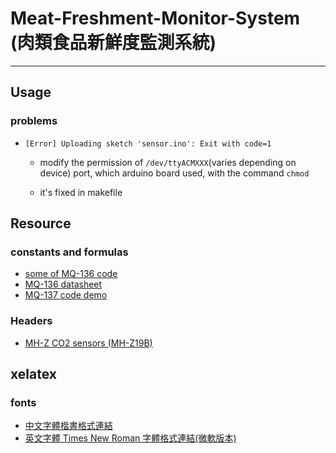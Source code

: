 # Meat-Freshment-Monitor-System (肉類食品新鮮度監測系統)
---
## Usage

### problems

- `[Error] Uploading sketch 'sensor.ino': Exit with code=1`
  - modify the permission of `/dev/ttyACMXXX`(varies depending on device) port, which arduino board used, with the command `chmod`

  - it's fixed in makefile

## Resource

### constants and formulas

- [some of MQ-136 code](https://github.com/Sanjay3008/Sewage-Gas-Monitoring-using-Iot-Version-2/blob/f199e6060e2b37410502cad5ec8bf4d761d838bf/Arduino%20Codes/Arduino.ino)
- [MQ-136 datasheet](http://china-total.com/product/meter/gas-sensor/MQ136.pdf)
- [MQ-137 code demo](https://circuitdigest.com/microcontroller-projects/arduino-mq137-ammonia-sensor)

### Headers

- [MH-Z CO2 sensors (MH-Z19B)](https://github.com/tobiasschuerg/MH-Z-CO2-Sensors)

## xelatex

### fonts

- [中文字體楷書格式連結](https://language.moe.gov.tw/result.aspx?classify_sn=23&subclassify_sn=436&content_sn=47)
- [英文字體 Times New Roman 字體格式連結(微軟版本)](https://aur.archlinux.org/packages/ttf-ms-win10/)
